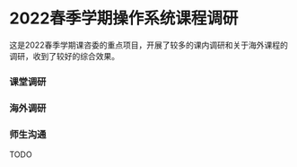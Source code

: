 # 2022春季学期操作系统课程调研

这是2022春季学期课咨委的重点项目，开展了较多的课内调研和关于海外课程的调研，收到了较好的综合效果。

### 课堂调研

### 海外调研

### 师生沟通

TODO
